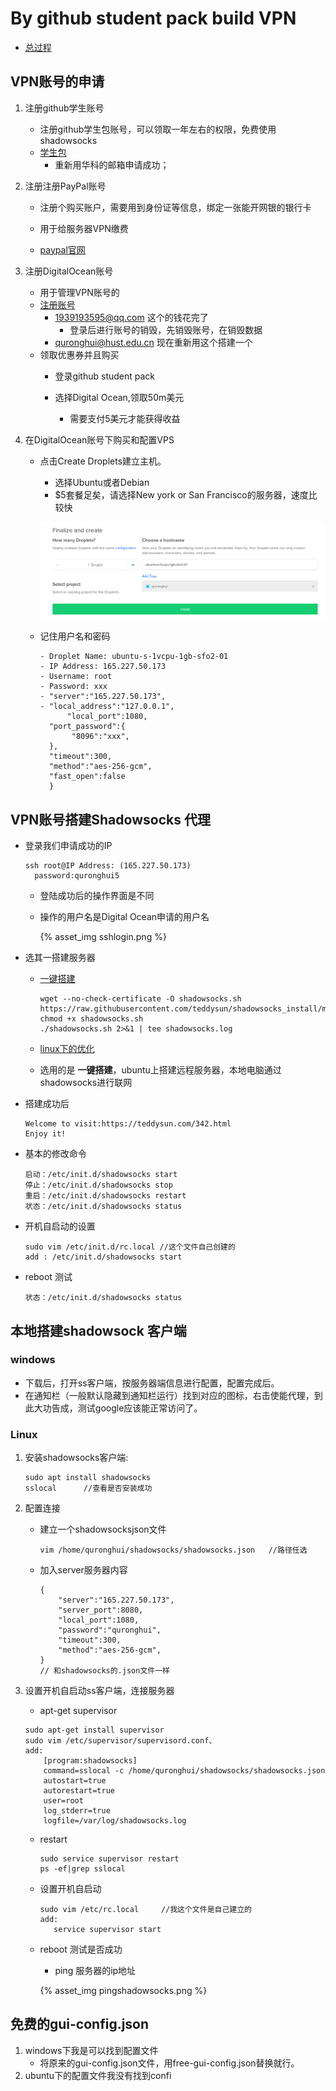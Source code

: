 # By github student pack build VPN
+ [总过程](http://tzaiyang.me/Free-Unlimited-Internet-Access-For-CERNET-Users/)

## VPN账号的申请

1. 注册github学生账号
   + 注册github学生包账号，可以领取一年左右的权限，免费使用shadowsocks
   + [学生包](https://education.github.com/pack)
     + 重新用华科的邮箱申请成功；

2. 注册注册PayPal账号

   + 注册个购买账户，需要用到身份证等信息，绑定一张能开网银的银行卡
   + 用于给服务器VPN缴费

   + [paypal官网](https://www.paypal.com/c2/webapps/mpp/home?locale.x=zh_c2)

3. 注册DigitalOcean账号
   + 用于管理VPN账号的
   + [注册账号](https://www.digitalocean.com/github-students/?utm_medium=partnerships&utm_source=github&utm_campaign=studentdevpack)
     + 1939193595@qq.com 这个的钱花完了
       + 登录后进行账号的销毁，先销毁账号，在销毁数据
     + quronghui@hust.edu.cn 现在重新用这个搭建一个
   + 领取优惠券并且购买
      + 登录github student pack

      + 选择Digital Ocean,领取50m美元
        + 需要支付5美元才能获得收益

4. 在DigitalOcean账号下购买和配置VPS

   + 点击Create Droplets建立主机。

     + 选择Ubuntu或者Debian
     + $5套餐足矣，请选择New york or San Francisco的服务器，速度比较快

     ![CreatDroplets.png](https://github.com/quronghui/shadowsocks/blob/master/CreatDroplets.png)

   + 记住用户名和密码

     ```
     - Droplet Name: ubuntu-s-1vcpu-1gb-sfo2-01
     - IP Address: 165.227.50.173
     - Username: root
     - Password: xxx
     - "server":"165.227.50.173",  
     - "local_address":"127.0.0.1",  
           "local_port":1080,  
       "port_password":{  
            "8096":"xxx",  
       },  
       "timeout":300,  
       "method":"aes-256-gcm",  
       "fast_open":false  
       }  
     ```

## VPN账号搭建Shadowsocks 代理

+ 登录我们申请成功的IP

  ```
  ssh root@IP Address: (165.227.50.173)
  	password:quronghui5	
  ```

  + 登陆成功后的操作界面是不同

  + 操作的用户名是Digital Ocean申请的用户名

    {% asset_img sshlogin.png %}

+ 选其一搭建服务器

  + [一键搭建](https://teddysun.com/342.html)

    ```
    wget --no-check-certificate -O shadowsocks.sh https://raw.githubusercontent.com/teddysun/shadowsocks_install/master/shadowsocks.sh
    chmod +x shadowsocks.sh
    ./shadowsocks.sh 2>&1 | tee shadowsocks.log
    ```

  + [linux下的优化](https://www.polarxiong.com/archives/Ubuntu-16-04%E4%B8%8BShadowsocks%E6%9C%8D%E5%8A%A1%E5%99%A8%E7%AB%AF%E5%AE%89%E8%A3%85%E5%8F%8A%E4%BC%98%E5%8C%96.html)

  + 选用的是 **一键搭建**，ubuntu上搭建远程服务器，本地电脑通过shadowsocks进行联网

+ 搭建成功后

  ```
  Welcome to visit:https://teddysun.com/342.html
  Enjoy it!
  ```

+ 基本的修改命令

  ```
  启动：/etc/init.d/shadowsocks start
  停止：/etc/init.d/shadowsocks stop
  重启：/etc/init.d/shadowsocks restart
  状态：/etc/init.d/shadowsocks status
  ```

+ 开机自启动的设置

  ```
  sudo vim /etc/init.d/rc.local	//这个文件自己创建的
  add : /etc/init.d/shadowsocks start
  ```

+ reboot 测试

  ```
  状态：/etc/init.d/shadowsocks status
  ```

## 本地搭建shadowsock 客户端

### windows 

+ 下载后，打开ss客户端，按服务器端信息进行配置，配置完成后。
+ 在通知栏（一般默认隐藏到通知栏运行）找到对应的图标，右击使能代理，到此大功告成，测试google应该能正常访问了。

### Linux 

1. 安装shadowsocks客户端:

   ```
   sudo apt install shadowsocks
   sslocal 		//查看是否安装成功
   ```

2. 配置连接

   + 建立一个shadowsocksjson文件

     ```
     vim /home/quronghui/shadowsocks/shadowsocks.json	//路径任选
     ```

   + 加入server服务器内容

     ```
     {
         "server":"165.227.50.173",
         "server_port":8080,
         "local_port":1080,
         "password":"quronghui",
         "timeout":300,
         "method":"aes-256-gcm",
     }
     // 和shadowsocks的.json文件一样
     ```

3. 设置开机自启动ss客户端，连接服务器

   + apt-get supervisor

   ```
   sudo apt-get install supervisor
   sudo vim /etc/supervisor/supervisord.conf、
   add:
       [program:shadowsocks]
       command=sslocal -c /home/quronghui/shadowsocks/shadowsocks.json
       autostart=true
       autorestart=true
       user=root
       log_stderr=true
       logfile=/var/log/shadowsocks.log
   ```

   + restart

     ```
     sudo service supervisor restart
     ps -ef|grep sslocal
     ```

   + 设置开机自启动

     ```
     sudo vim /etc/rc.local		//我这个文件是自己建立的
     add:	
     	service supervisor start 
     ```

   + reboot 测试是否成功

     + ping 服务器的ip地址

     {% asset_img pingshadowsocks.png %}

## 免费的gui-config.json

1. windows下我是可以找到配置文件
   + 将原来的gui-config.json文件，用free-gui-config.json替换就行。
2. ubuntu下的配置文件我没有找到confi
